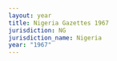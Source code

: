 ```yaml
---
layout: year
title: Nigeria Gazettes 1967
jurisdiction: NG
jurisdiction_name: Nigeria
year: "1967"
---
```

